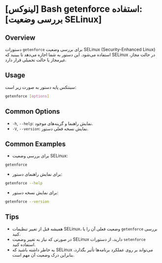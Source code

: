 # [لینوکس] Bash getenforce استفاده: [بررسی وضعیت SELinux]

## Overview
دستورات `getenforce` برای بررسی وضعیت SELinux (Security-Enhanced Linux) استفاده می‌شود. این دستور به شما اجازه می‌دهد تا ببینید که SELinux در حالت مجاز، غیرمجاز یا حالت تحمیلی قرار دارد.

## Usage
سینتکس پایه دستور به صورت زیر است:

```bash
getenforce [options]
```

## Common Options
- `-h`, `--help`: نمایش راهنما و گزینه‌های موجود.
- `-V`, `--version`: نمایش نسخه فعلی دستور.

## Common Examples
- برای بررسی وضعیت SELinux:

```bash
getenforce
```

- برای نمایش راهنمای دستور:

```bash
getenforce --help
```

- برای نمایش نسخه دستور:

```bash
getenforce --version
```

## Tips
- همیشه قبل از تغییر تنظیمات SELinux، وضعیت فعلی آن را با `getenforce` بررسی کنید.
- در صورتی که نیاز به تغییر وضعیت SELinux دارید، از دستورات `setenforce` استفاده کنید.
- به خاطر داشته باشید که SELinux می‌تواند بر روی عملکرد برنامه‌ها تأثیر بگذارد، بنابراین درک وضعیت آن مهم است.